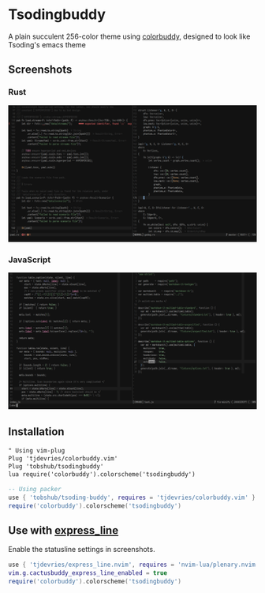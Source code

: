 # Tsodingbuddy

A plain succulent 256-color theme using [colorbuddy], designed to look like Tsoding's emacs theme

[colorbuddy]: https://github.com/tjdevries/colorbuddy.nvim

## Screenshots

### Rust

![cactusbuddy-rust](media/cactusbuddy-rust.png)

### JavaScript

![cactusbuddy-javascript](media/cactusbuddy-javascript.png)

## Installation

```vim
" Using vim-plug
Plug 'tjdevries/colorbuddy.vim'
Plug 'tobshub/tsodingbuddy'
lua require('colorbuddy').colorscheme('tsodingbuddy')
```

```lua
-- Using packer
use { 'tobshub/tsoding-buddy', requires = 'tjdevries/colorbuddy.vim' }
require('colorbuddy').colorscheme('tsodingbuddy')
```

## Use with [express_line]

[express_line]: https://github.com/tjdevries/express_line.nvim

Enable the statusline settings in screenshots.

```lua
use { 'tjdevries/express_line.nvim', requires = 'nvim-lua/plenary.nvim' }
vim.g.cactusbuddy_express_line_enabled = true
require('colorbuddy').colorscheme('tsodingbuddy')
```
